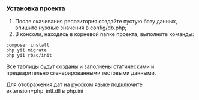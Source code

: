### Установка проекта

1. После скачивания репозитория создайте пустую базу данных, впишите нужные значения в config/db.php;
2. В консоли, находясь в корневой папке проекта, выполните команды:
```
composer install
php yii migrate
php yii rbac/init
```

Все таблицы будут созданы и заполнены статическими и предварительно сгенерированными тестовыми данными.

Для отображения дат на русском языке подключите extension=php_intl.dll в php.ini
